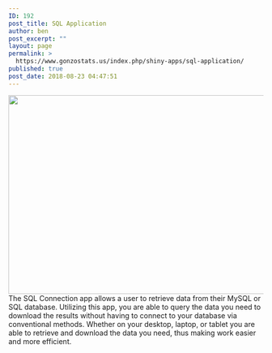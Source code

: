 ```yaml
---
ID: 192
post_title: SQL Application
author: ben
post_excerpt: ""
layout: page
permalink: >
  https://www.gonzostats.us/index.php/shiny-apps/sql-application/
published: true
post_date: 2018-08-23 04:47:51
---
```

<img class="aligncenter size-full wp-image-34" src="http://www.gonzostats.us/wp-content/uploads/2018/08/SQL-Connection-768x392.png" alt="" width="768" height="392" />
The SQL Connection app allows a user to retrieve data from their MySQL or SQL database. Utilizing this app, you are able to query the data you need to download the results without having to connect to your database via conventional methods. Whether on your desktop, laptop, or tablet you are able to retrieve and download the data you need, thus making work easier and more efficient.
